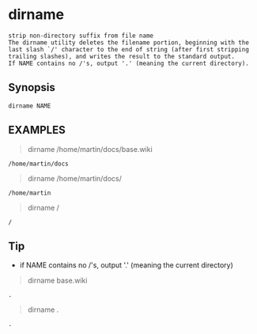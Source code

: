 # dirname

    strip non-directory suffix from file name
    The dirname utility deletes the filename portion, beginning with the last slash `/' character to the end of string (after first stripping trailing slashes), and writes the result to the standard output.
    If NAME contains no /'s, output '.' (meaning the current directory).

## Synopsis

`dirname NAME`

## EXAMPLES

> dirname /home/martin/docs/base.wiki

    /home/martin/docs

> dirname /home/martin/docs/

    /home/martin

> dirname /

    /

## Tip

* if NAME contains no /'s, output '.' (meaning the current directory)

> dirname base.wiki

    .
> dirname .

    .
